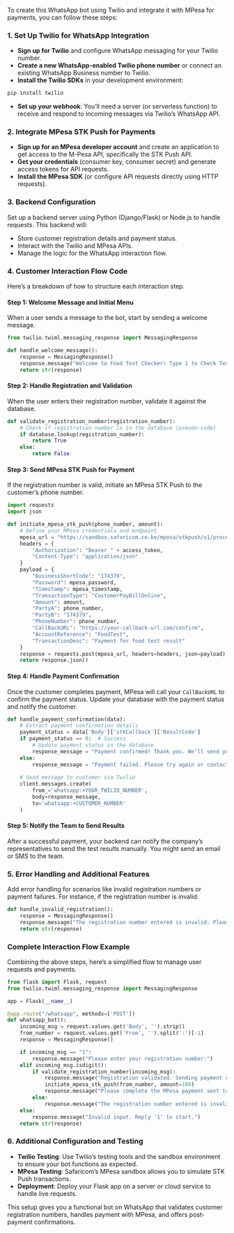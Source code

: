 To create this WhatsApp bot using Twilio and integrate it with MPesa for payments, you can follow these steps:

### 1. Set Up Twilio for WhatsApp Integration
- **Sign up for Twilio** and configure WhatsApp messaging for your Twilio number.
- **Create a new WhatsApp-enabled Twilio phone number** or connect an existing WhatsApp Business number to Twilio.
- **Install the Twilio SDKs** in your development environment:
```bash
pip install twilio
```
- **Set up your webhook**: You’ll need a server (or serverless function) to receive and respond to incoming messages via Twilio’s WhatsApp API.

### 2. Integrate MPesa STK Push for Payments
- **Sign up for an MPesa developer account** and create an application to get access to the M-Pesa API, specifically the STK Push API.
- **Get your credentials** (consumer key, consumer secret) and generate access tokens for API requests.
- **Install the MPesa SDK** (or configure API requests directly using HTTP requests).

### 3. Backend Configuration
Set up a backend server using Python (Django/Flask) or Node.js to handle requests. This backend will:
- Store customer registration details and payment status.
- Interact with the Twilio and MPesa APIs.
- Manage the logic for the WhatsApp interaction flow.

### 4. Customer Interaction Flow Code
Here’s a breakdown of how to structure each interaction step.

#### Step 1: Welcome Message and Initial Menu
When a user sends a message to the bot, start by sending a welcome message.

```python
from twilio.twiml.messaging_response import MessagingResponse

def handle_welcome_message():
    response = MessagingResponse()
    response.message("Welcome to Food Test Checker! Type 1 to Check Test Results.")
    return str(response)
```

#### Step 2: Handle Registration and Validation
When the user enters their registration number, validate it against the database.

```python
def validate_registration_number(registration_number):
    # Check if registration number is in the database (pseudo-code)
    if database.lookup(registration_number):
        return True
    else:
        return False
```

#### Step 3: Send MPesa STK Push for Payment
If the registration number is valid, initiate an MPesa STK Push to the customer’s phone number.

```python
import requests
import json

def initiate_mpesa_stk_push(phone_number, amount):
    # Define your MPesa credentials and endpoint
    mpesa_url = "https://sandbox.safaricom.co.ke/mpesa/stkpush/v1/processrequest"
    headers = {
        "Authorization": "Bearer " + access_token,
        "Content-Type": "application/json"
    }
    payload = {
        "BusinessShortCode": "174379",
        "Password": mpesa_password,
        "Timestamp": mpesa_timestamp,
        "TransactionType": "CustomerPayBillOnline",
        "Amount": amount,
        "PartyA": phone_number,
        "PartyB": "174379",
        "PhoneNumber": phone_number,
        "CallBackURL": "https://your-callback-url.com/confirm",
        "AccountReference": "FoodTest",
        "TransactionDesc": "Payment for food test result"
    }
    response = requests.post(mpesa_url, headers=headers, json=payload)
    return response.json()
```

#### Step 4: Handle Payment Confirmation
Once the customer completes payment, MPesa will call your `CallBackURL` to confirm the payment status. Update your database with the payment status and notify the customer.

```python
def handle_payment_confirmation(data):
    # Extract payment confirmation details
    payment_status = data['Body']['stkCallback']['ResultCode']
    if payment_status == 0:  # Success
        # Update payment status in the database
        response_message = "Payment confirmed! Thank you. We’ll send your test results shortly."
    else:
        response_message = "Payment failed. Please try again or contact support."
    
    # Send message to customer via Twilio
    client.messages.create(
        from_='whatsapp:+YOUR_TWILIO_NUMBER',
        body=response_message,
        to='whatsapp:+CUSTOMER_NUMBER'
    )
```

#### Step 5: Notify the Team to Send Results
After a successful payment, your backend can notify the company’s representatives to send the test results manually. You might send an email or SMS to the team.

### 5. Error Handling and Additional Features
Add error handling for scenarios like invalid registration numbers or payment failures. For instance, if the registration number is invalid:

```python
def handle_invalid_registration():
    response = MessagingResponse()
    response.message("The registration number entered is invalid. Please check and try again.")
    return str(response)
```

### Complete Interaction Flow Example
Combining the above steps, here’s a simplified flow to manage user requests and payments.

```python
from flask import Flask, request
from twilio.twiml.messaging_response import MessagingResponse

app = Flask(__name__)

@app.route("/whatsapp", methods=['POST'])
def whatsapp_bot():
    incoming_msg = request.values.get('Body', '').strip()
    from_number = request.values.get('From', '').split(':')[-1]
    response = MessagingResponse()

    if incoming_msg == "1":
        response.message("Please enter your registration number:")
    elif incoming_msg.isdigit():
        if validate_registration_number(incoming_msg):
            response.message("Registration validated. Sending payment request...")
            initiate_mpesa_stk_push(from_number, amount=100)
            response.message("Please complete the MPesa payment sent to your phone.")
        else:
            response.message("The registration number entered is invalid. Please check and try again.")
    else:
        response.message("Invalid input. Reply '1' to start.")
    return str(response)
```

### 6. Additional Configuration and Testing
- **Twilio Testing**: Use Twilio’s testing tools and the sandbox environment to ensure your bot functions as expected.
- **MPesa Testing**: Safaricom’s MPesa sandbox allows you to simulate STK Push transactions.
- **Deployment**: Deploy your Flask app on a server or cloud service to handle live requests.

This setup gives you a functional bot on WhatsApp that validates customer registration numbers, handles payment with MPesa, and offers post-payment confirmations.